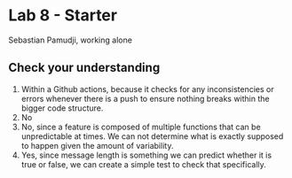 # Lab 8 - Starter

Sebastian Pamudji, working alone

## Check your understanding

1. Within a Github actions, because it checks for any inconsistencies or errors whenever there is a push to ensure nothing breaks within the bigger code structure.
2. No
3. No, since a feature is composed of multiple functions that can be unpredictable at times. We can not determine what is exactly supposed to happen given the amount of variability.
4. Yes, since message length is something we can predict whether it is true or false, we can create a simple test to check that specifically.
